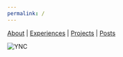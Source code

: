 ```yaml
---
permalink: /
---
```


[About]({{site.baseurl}}/about) \| 
[Experiences]({{site.baseurl}}/experiences) \| 
[Projects]({{site.baseurl}}/projects) \| 
[Posts]({{site.baseurl}}/posts)

![YNC]({{site.baseurl}}/assets/images/IMG_9640.JPG)

